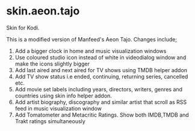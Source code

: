 # skin.aeon.tajo

Skin for Kodi.

This is a modified version of Manfeed's Aeon Tajo. Changes include;
1.	Add a bigger clock in home and music visualization windows
2.	Use coloured studio icon instead of white in videodialog window and make the icons slightly bigger
3.	Add last aired and next aired for TV shows using TMDB helper addon
4.	Add TV show status i.e ended, continuing, returning series, cancelled etc.
5.	Add movie set labels including years, directors, writers, genres and countries using skin info helper addon.
6.	Add artist biography, discography and similar artist that scroll as RSS feed in music visualization window
7.	Add Tomatometer and Metacritic Ratings. Show both IMDB,TMDB and Trakt ratings simultaneously 
